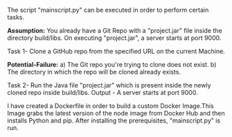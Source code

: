 The script "mainscript.py" can be executed in order to perform certain tasks. 

**Assumption:** You already have a Git Repo with a "project.jar" file inside the directory build/libs. On executing "project.jar", a server starts at port 9000.

Task 1- Clone a GitHub repo from the specified URL on the current Machine.

**Potential-Failure:** a) The Git repo you're trying to clone does not exist.  b) The directory in which the repo will be cloned already exists.

Task 2- Run the Java file "project.jar" which is present inside the newly cloned repo inside build/libs. Output - A server starts at port 9000.


I have created a Dockerfile in order to build a custom Docker Image.This Image grabs the latest version of the node image from Docker Hub and then installs Python and pip. 
After installing the prerequisites, "mainscript.py" is run. 

